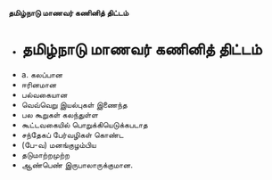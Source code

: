 **தமிழ்நாடு மாணவர் கணினித் திட்டம்**
- # தமிழ்நாடு மாணவர் கணினித் திட்டம்
- a. கலப்பான
- ஈரினமான
- பல்வகையான
- வெவ்வெறு இயல்புகள் இணைந்த
- பல கூறுகள் கலந்துள்ள
- கூட்டவகையில் பொறுக்கியெடுக்கபடாத
- சந்தேகப் பேர்வழிகள் கொண்ட
- (பே-வ) மனங்குழம்பிய
- தடுமாற்றமுற்ற
- ஆண்பெண் இருபாலாருக்குமான.

